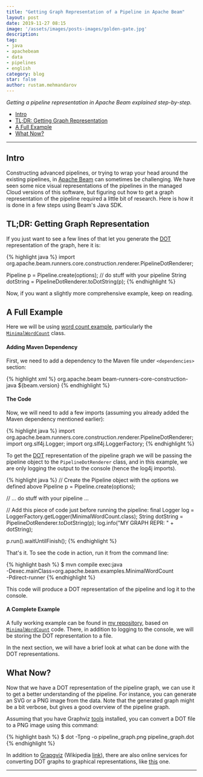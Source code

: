 ```yaml
---
title: "Getting Graph Representation of a Pipeline in Apache Beam"
layout: post
date: 2019-11-27 08:15
image: '/assets/images/posts-images/golden-gate.jpg'
description:
tag:
- java
- apachebeam
- data
- pipelines
- english
category: blog
star: false
author: rustam.mehmandarov
---
```


_Getting a pipeline representation in Apache Beam explained step-by-step._

- [Intro](#intro)
- [TL;DR: Getting Graph Representation](#tldr-getting-graph-representation)
- [A Full Example](#a-full-example)
- [What Now?](#what-now)

---

## Intro
Constructing advanced pipelines, or trying to wrap your head around the existing pipelines, in [Apache Beam][1] can sometimes be challenging. We have seen some nice visual representations of the pipelines in the managed Cloud versions of this software, but figuring out how to get a graph representation of the pipeline required a little bit of research. Here is how it is done in a few steps using Beam's Java SDK.


## TL;DR: Getting Graph Representation

If you just want to see a few lines of that let you generate the [DOT][7] representation of the graph, here it is:

{% highlight java %}
import org.apache.beam.runners.core.construction.renderer.PipelineDotRenderer;

Pipeline p = Pipeline.create(options);
// do stuff with your pipeline
String dotString = PipelineDotRenderer.toDotString(p);
{% endhighlight %}

Now, if you want a slightly more comprehensive example, keep on reading.


## A Full Example
Here we will be using [word count example][2], particularly the [`MinimalWordCount`][3] class. 

#### Adding Maven Dependency
First, we need to add a dependency to the Maven file under `<dependencies>` section:

{% highlight xml %}
<dependencies>
    <!-- ... all the other dependencies you may have -->
    <dependency>
        <groupId>org.apache.beam</groupId>
        <artifactId>beam-runners-core-construction-java</artifactId>
        <version>${beam.version}</version>
    </dependency>
</dependencies>
{% endhighlight %}


#### The Code
Now, we will need to add a few imports (assuming you already added the Maven dependency mentioned earlier):

{% highlight java %}
import org.apache.beam.runners.core.construction.renderer.PipelineDotRenderer;
import org.slf4j.Logger;
import org.slf4j.LoggerFactory;
{% endhighlight %}

To get the [DOT][7] representation of the pipeline graph we will be passing the pipeline object to the `PipelineDotRenderer` class, and in this example, we are only logging the output to the console (hence the log4j imports).

{% highlight java %}
// Create the Pipeline object with the options we defined above
Pipeline p = Pipeline.create(options);

// ... do stuff with your pipeline ...

// Add this piece of code just before running the pipeline:
final Logger log = LoggerFactory.getLogger(MinimalWordCount.class);
String dotString = PipelineDotRenderer.toDotString(p);
log.info("MY GRAPH REPR: " + dotString);

p.run().waitUntilFinish();
{% endhighlight %}

That's it. To see the code in action, run it from the command line:

{% highlight bash %}
$ mvn compile exec:java \
 -Dexec.mainClass=org.apache.beam.examples.MinimalWordCount \
 -Pdirect-runner
{% endhighlight %}

This code will produce a DOT representation of the pipeline and log it to the console.

#### A Complete Example

A fully working example can be found in [my repository][8], based on [`MinimalWordCount`][3]
code. There, in addition to logging to the console, we will be storing the DOT representation to a file.

In the next section, we will have a brief look at what can be done with the DOT representations.

## What Now?
Now that we have a DOT representation of the pipeline graph, we can use it to get a better understanding of the pipeline. For instance, you can generate an SVG or a PNG image from the data. Note that the generated graph might be a bit verbose, but gives a good overview of the pipeline graph.

Assuming that you have Graphviz [tools][9] installed, you can convert a DOT file to a PNG image using this command:

{% highlight bash %}
$ dot -Tpng -o pipeline_graph.png pipeline_graph.dot
{% endhighlight %}

In addition to [Grapgviz][4] (Wikipedia [link][5]), there are also online services for converting DOT graphs to graphical representations, like [this][6] one.


---

[1]: https://beam.apache.org/
[2]: https://beam.apache.org/get-started/quickstart-java/#get-the-wordcount-code
[3]: https://github.com/apache/beam/blob/master/examples/java/src/main/java/org/apache/beam/examples/MinimalWordCount.java
[4]: https://www.graphviz.org/
[5]: https://en.wikipedia.org/wiki/Graphviz
[6]: https://dreampuf.github.io/GraphvizOnline
[7]: https://en.wikipedia.org/wiki/DOT_(graph_description_language)
[8]: https://github.com/mehmandarov/word-count-mini-beam
[9]: https://www.graphviz.org/download/